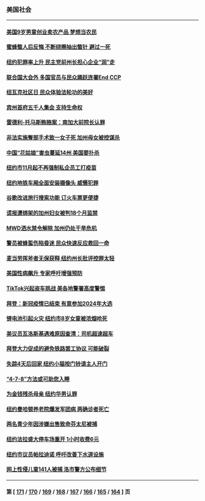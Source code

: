 ### 美国社会
---
#### [美国9岁男童创业卖农产品 梦想当农民](../../pages/ncid1078160/n13830032.md) 
#### [蜜蜂螫人后反悔 不断绕圈抽出螫针 避过一死](../../pages/ncid1078160/n13830278.md) 
#### [纽约犯罪率上升 民主党前州长担心企业“润”走](../../pages/ncid1078160/n13830119.md) 
#### [联合国大会外 多国官员与民众踊跃连署End CCP](../../pages/ncid1078160/n13830121.md) 
#### [纽瓦克社区日 民众体验法轮功的美好](../../pages/ncid1078160/n13830018.md) 
#### [宾州首府五千人集会 支持生命权](../../pages/ncid1078160/n13830003.md) 
#### [雷德利-托马斯贿赂案：南加大前院长认罪](../../pages/ncid1078160/n13829948.md) 
#### [非法实施臀部手术致一女子死 加州母女被控谋杀](../../pages/ncid1078160/n13829868.md) 
#### [中国“花姑娘”害虫蔓延14州 美国要扑杀](../../pages/ncid1078160/n13829751.md) 
#### [纽约市11月起不再强制私企员工打疫苗](../../pages/ncid1078160/n13829424.md) 
#### [纽约地铁车厢全面安装摄像头  威慑犯罪](../../pages/ncid1078160/n13829436.md) 
#### [谷歌改进旅行搜索功能 订火车票更便捷](../../pages/ncid1078160/n13829283.md) 
#### [谎报遭绑架的加州妇女被判18个月监禁](../../pages/ncid1078160/n13829276.md) 
#### [MWD洒水禁令解除 加州仍处干旱危机](../../pages/ncid1078160/n13829256.md) 
#### [警员被蜂蜇伤陷昏迷 民众快速反应救回一命](../../pages/ncid1078160/n13828763.md) 
#### [麦当劳挥斧者无保获释 纽约州长批评控罪太轻](../../pages/ncid1078160/n13828676.md) 
#### [美国性病飙升 专家呼吁增强预防](../../pages/ncid1078160/n13828723.md) 
#### [TikTok兴起盗车挑战 美各地警署高度警惕](../../pages/ncid1078160/n13828620.md) 
#### [拜登：新冠疫情已结束 有意参加2024年大选](../../pages/ncid1078160/n13828206.md) 
#### [锂电池引起火灾 纽约市8岁女童被浓烟呛死](../../pages/ncid1078160/n13828027.md) 
#### [美议员瓦洛斯基遇难原因查清：司机超速超车](../../pages/ncid1078160/n13827763.md) 
#### [拜登大力促成的避免铁路罢工协议 可能破裂](../../pages/ncid1078160/n13827703.md) 
#### [失踪4天后回家 纽约小猫按门铃请主人开门](../../pages/ncid1078160/n13827418.md) 
#### [“4-7-8”方法或可助您入睡](../../pages/ncid1078160/n13827345.md) 
#### [为金钱残杀母亲 纽约华男认罪](../../pages/ncid1078160/n13827031.md) 
#### [纽约曼哈顿养老院爆发军团病 两确诊者死亡](../../pages/ncid1078160/n13827015.md) 
#### [两名青少年因涉嫌出售致命芬太尼被捕](../../pages/ncid1078160/n13826884.md) 
#### [纽约法拉盛大停车场重开 1小时收费6元](../../pages/ncid1078160/n13826993.md) 
#### [纽约市议员帕拉迪诺 呼吁改善下水道设施](../../pages/ncid1078160/n13826991.md) 
#### [网上性侵儿童141人被捕 洛市警方公布细节](../../pages/ncid1078160/n13826838.md) 

---
#### 第 [ [171](./171.md) / [170](./170.md) / [169](./169.md) / [168](./168.md) / [167](./167.md) / [166](./166.md) / [165](./165.md) / [164](./164.md) ] 页
